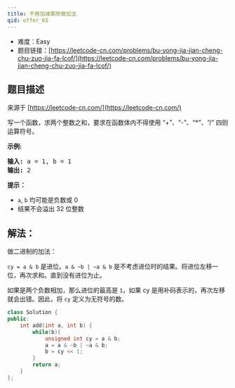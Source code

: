 ```yaml
---
title: 不用加减乘除做加法
qid: offer_65
---
```



- 难度：Easy
- 题目链接：[https://leetcode-cn.com/problems/bu-yong-jia-jian-cheng-chu-zuo-jia-fa-lcof/](https://leetcode-cn.com/problems/bu-yong-jia-jian-cheng-chu-zuo-jia-fa-lcof/)


## 题目描述

来源于 [https://leetcode-cn.com/](https://leetcode-cn.com/)

<p>写一个函数，求两个整数之和，要求在函数体内不得使用 &ldquo;+&rdquo;、&ldquo;-&rdquo;、&ldquo;*&rdquo;、&ldquo;/&rdquo; 四则运算符号。</p>



<p><strong>示例:</strong></p>

<pre><strong>输入:</strong> a = 1, b = 1
<strong>输出:</strong> 2</pre>



<p><strong>提示：</strong></p>

<ul>
	<li><code>a</code>,&nbsp;<code>b</code>&nbsp;均可能是负数或 0</li>
	<li>结果不会溢出 32 位整数</li>
</ul>


## 解法：

做二进制的加法：

`cy = a & b` 是进位。`a & ~b | ~a & b` 是不考虑进位时的结果。将进位左移一位，再次求和。直到没有进位为止。

如果是两个负数相加，那么进位的最高是 `1`，如果 cy 是用补码表示的，再次左移就会出错。因此，将 `cy` 定义为无符号的数。


```c++
class Solution {
public:
    int add(int a, int b) {
        while(b){
            unsigned int cy = a & b;
            a = a & ~b | ~a & b;
            b = cy << 1;
        }
        return a;
    }
};
```